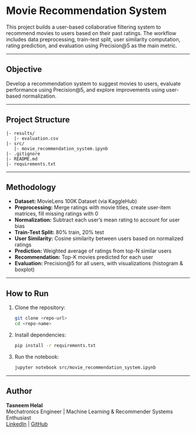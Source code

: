 # Movie Recommendation System

This project builds a user-based collaborative filtering system to recommend movies to users based on their past ratings. The workflow includes data preprocessing, train-test split, user similarity computation, rating prediction, and evaluation using Precision@5 as the main metric.

---

## Objective
Develop a recommendation system to suggest movies to users, evaluate performance using Precision@5, and explore improvements using user-based normalization.

---

## Project Structure
```
|- results/
   |- evaluation.csv
|- src/
   |- movie_recommendation_system.ipynb
|- .gitignore
|- README.md
|- requirements.txt
```

---

## Methodology
- **Dataset:** MovieLens 100K Dataset (via KaggleHub)  
- **Preprocessing:** Merge ratings with movie titles, create user-item matrices, fill missing ratings with 0  
- **Normalization:** Subtract each user’s mean rating to account for user bias  
- **Train-Test Split:** 80% train, 20% test  
- **User Similarity:** Cosine similarity between users based on normalized ratings  
- **Prediction:** Weighted average of ratings from top-N similar users  
- **Recommendation:** Top-K movies predicted for each user  
- **Evaluation:** Precision@5 for all users, with visualizations (histogram & boxplot)

---

## How to Run
1. Clone the repository:
   ```bash
   git clone <repo-url>
   cd <repo-name>
   ```
2. Install dependencies:
   ```bash
   pip install -r requirements.txt
   ```
3. Run the notebook:
   ```bash
   jupyter notebook src/movie_recommendation_system.ipynb
   ```

---

## Author
**Tasneem Helal**  
Mechatronics Engineer | Machine Learning & Recommender Systems Enthusiast  
[LinkedIn](https://linkedin.com/in/tasneemhelal) | [GitHub](https://github.com/Tasneem-Helal)
